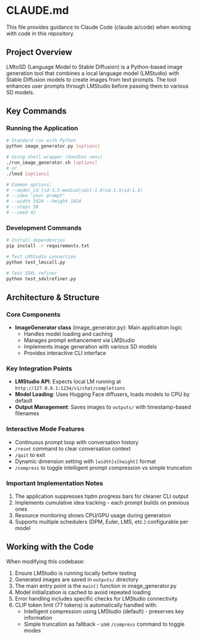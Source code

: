 # CLAUDE.md

This file provides guidance to Claude Code (claude.ai/code) when working with code in this repository.

## Project Overview

LMtoSD (Language Model to Stable Diffusion) is a Python-based image generation tool that combines a local language model (LMStudio) with Stable Diffusion models to create images from text prompts. The tool enhances user prompts through LMStudio before passing them to various SD models.

## Key Commands

### Running the Application
```bash
# Standard run with Python
python image_generator.py [options]

# Using shell wrapper (handles venv)
./run_image_generator.sh [options]
# or
./lmsd [options]

# Common options:
# --model_id [sd-3.5-medium|sdxl-1.0|sd-1.5|sd-1.4]
# --idea "your prompt"
# --width 1024 --height 1024
# --steps 50
# --seed 42
```

### Development Commands
```bash
# Install dependencies
pip install -r requirements.txt

# Test LMStudio connection
python test_lmscall.py

# Test SDXL refiner
python test_sdxlrefiner.py
```

## Architecture & Structure

### Core Components
- **ImageGenerator class** (image_generator.py): Main application logic
  - Handles model loading and caching
  - Manages prompt enhancement via LMStudio
  - Implements image generation with various SD models
  - Provides interactive CLI interface

### Key Integration Points
- **LMStudio API**: Expects local LM running at `http://127.0.0.1:1234/v1/chat/completions`
- **Model Loading**: Uses Hugging Face diffusers, loads models to CPU by default
- **Output Management**: Saves images to `outputs/` with timestamp-based filenames

### Interactive Mode Features
- Continuous prompt loop with conversation history
- `/reset` command to clear conversation context
- `/quit` to exit
- Dynamic dimension setting with `[width]x[height]` format
- `/compress` to toggle intelligent prompt compression vs simple truncation

### Important Implementation Notes
1. The application suppresses tqdm progress bars for cleaner CLI output
2. Implements cumulative idea tracking - each prompt builds on previous ones
3. Resource monitoring shows CPU/GPU usage during generation
4. Supports multiple schedulers (DPM, Euler, LMS, etc.) configurable per model

## Working with the Code

When modifying this codebase:
1. Ensure LMStudio is running locally before testing
2. Generated images are saved in `outputs/` directory
3. The main entry point is the `main()` function in image_generator.py
4. Model initialization is cached to avoid repeated loading
5. Error handling includes specific checks for LMStudio connectivity
6. CLIP token limit (77 tokens) is automatically handled with:
   - Intelligent compression using LMStudio (default) - preserves key information
   - Simple truncation as fallback - use `/compress` command to toggle modes